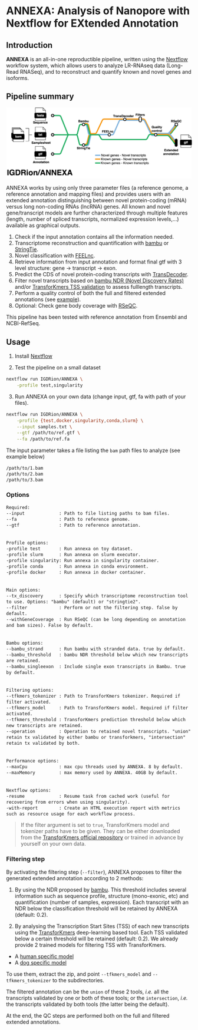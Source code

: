 # ANNEXA: Analysis of Nanopore with Nextflow for EXtended Annotation

## Introduction

**ANNEXA** is an all-in-one reproductible pipeline, written using the [Nextflow](https://nextflow.io) workflow system, which allows users to analyze LR-RNAseq data (Long-Read RNASeq), and to reconstruct and quantify known and novel genes and isoforms.

## Pipeline summary

![Metro map](./assets/metro_map.png)

ANNEXA works by using only three parameter files (a reference genome, a reference annotation and mapping files) and provides users with an extended annotation distinguishing between novel protein-coding (mRNA) versus long non-coding RNAs (lncRNA) genes. All known and novel gene/transcript models are further characterized through multiple features (length, number of spliced transcripts, normalized expression levels,...) available as graphical outputs.

1. Check if the input annotation contains all the information needed.
2. Transcriptome reconstruction and quantification with [bambu](https://github.com/GoekeLab/bambu) or [StringTie](https://github.com/gpertea/stringtie).
3. Novel classification with [FEELnc](https://github.com/tderrien/FEELnc).
4. Retrieve information from input annotation and format final gtf with 3 level structure: gene -> transcript -> exon.
5. Predict the CDS of novel protein-coding transcripts with [TransDecoder](https://github.com/TransDecoder/TransDecoder).
6. Filter novel transcripts based on [bambu NDR (Novel Discovery Rates)](https://github.com/GoekeLab/bambu) and/or [TransforKmers TSS validation](https://github.com/IGDRion/transforkmers) to assess fulllength transcripts.
7. Perform a quality control of both the full and filtered extended annotations (see [example](https://github.com/igdrion/ANNEXA/blob/master/examples/results/qc_gtf.pdf)).
8. Optional: Check gene body coverage with [RSeQC](http://rseqc.sourceforge.net/#genebody-coverage-py).

This pipeline has been tested with reference annotation from Ensembl and NCBI-RefSeq.

## Usage

1. Install [Nextflow](https://www.nextflow.io/docs/latest/getstarted.html#installation)

2. Test the pipeline on a small dataset

```sh
nextflow run IGDRion/ANNEXA \
    -profile test,singularity
```

3. Run ANNEXA on your own data (change input, gtf, fa with path of your files).

```sh
nextflow run IGDRion/ANNEXA \
    -profile {test,docker,singularity,conda,slurm} \
    --input samples.txt \
    --gtf /path/to/ref.gtf \
    --fa /path/to/ref.fa
```

The input parameter takes a file listing the `bam` path files to analyze (see example below)

```
/path/to/1.bam
/path/to/2.bam
/path/to/3.bam
```

### Options

```
Required:
--input             : Path to file listing paths to bam files.
--fa                : Path to reference genome.
--gtf               : Path to reference annotation.


Profile options:
-profile test       : Run annexa on toy dataset.
-profile slurm      : Run annexa on slurm executor.
-profile singularity: Run annexa in singularity container.
-profile conda      : Run annexa in conda environment.
-profile docker     : Run annexa in docker container.


Main options:
--tx_discovery      : Specify which transcriptome reconstruction tool to use. Options: "bambu" (default) or "stringtie2".
--filter            : Perform or not the filtering step. false by default.
--withGeneCoverage  : Run RSeQC (can be long depending on annotation and bam sizes). False by default.


Bambu options:
--bambu_strand      : Run bambu with stranded data. true by default.
--bambu_threshold   : bambu NDR threshold below which new transcripts are retained.
--bambu_singleexon  : Include single exon transcripts in Bambu. true by default.


Filtering options:
--tfkmers_tokenizer : Path to TransforKmers tokenizer. Required if filter activated.
--tfkmers_model     : Path to TransforKmers model. Required if filter activated.
--tfkmers_threshold : TransforKmers prediction threshold below which new transcripts are retained.
--operation         : Operation to retained novel transcripts. "union" retain tx validated by either bambu or transforkmers, "intersection" retain tx validated by both.


Performance options:
--maxCpu            : max cpu threads used by ANNEXA. 8 by default.
--maxMemory         : max memory used by ANNEXA. 40GB by default.


Nextflow options:
-resume             : Resume task from cached work (useful for recovering from errors when using singularity).
-with-report        : Create an HTML execution report with metrics such as resource usage for each workflow process.
```

> If the filter argument is set to `true`, TransforKmers model and tokenizer paths have to be given. They can be either downloaded from the [TransforKmers official repository](https://github.com/IGDRion/TransforKmers) or trained in advance by yourself on your own data.

### Filtering step

By activating the filtering step (`--filter`), ANNEXA proposes to filter the generated extended annotation according to 2 methods:

1. By using the NDR proposed by [bambu](https://github.com/GoekeLab/bambu). This threshold includes several information such as sequence profile, structure (mono-exonic, etc) and quantification (number of samples, expression). Each transcript with an NDR below the classification threshold will be retained by ANNEXA (default: 0.2).

2. By analysing the Transcription Start Sites (TSS) of each new transcripts using the [TransforKmers](https://github.com/IGDRion/TransforKmers) deep-learning based tool. Each TSS validated below a certain threshold will be retained (default: 0.2). We already provide 2 trained models for filtering TSS with TransforKmers.

- A [human specific
  model](https://genostack-api-swift.genouest.org/v1/AUTH_07c8a078861e436ba41c4416a821e5d0/transforkmers/hsa_5prime_bert_6-512.zip?temp_url_sig=59e4bd439f42fc2bb8953e78eae82306466917d2&temp_url_expires=2661501621)
- A [dog specific model](https://genostack-api-swift.genouest.org/v1/AUTH_07c8a078861e436ba41c4416a821e5d0/transforkmers/dog_5prime_bert_6-512.zip?temp_url_sig=a5378b6f2cc9ffc10b8f5d4fa6e535070d22f845&temp_url_expires=2661844043)

To use them, extract the zip, and point `--tfkmers_model` and `--tfkmers_tokenizer` to the subdirectories.

The filtered annotation can be the `union` of these 2 tools, _i.e._ all the transcripts validated by one or both of these tools; or the `intersection`, _i.e._ the transcripts validated by both tools (the latter being the default).

At the end, the QC steps are performed both on the full and filtered extended annotations.
